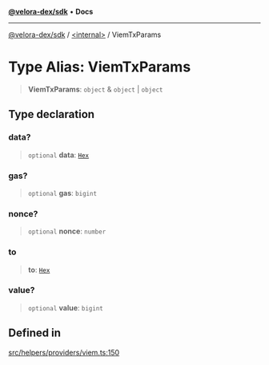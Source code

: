 [**@velora-dex/sdk**](../../README.md) • **Docs**

***

[@velora-dex/sdk](../../globals.md) / [\<internal\>](../README.md) / ViemTxParams

# Type Alias: ViemTxParams

> **ViemTxParams**: `object` & `object` \| `object`

## Type declaration

### data?

> `optional` **data**: [`Hex`](Hex.md)

### gas?

> `optional` **gas**: `bigint`

### nonce?

> `optional` **nonce**: `number`

### to

> **to**: [`Hex`](Hex.md)

### value?

> `optional` **value**: `bigint`

## Defined in

[src/helpers/providers/viem.ts:150](https://github.com/VeloraDEX/paraswap-sdk/blob/feat/velora/src/helpers/providers/viem.ts#L150)
